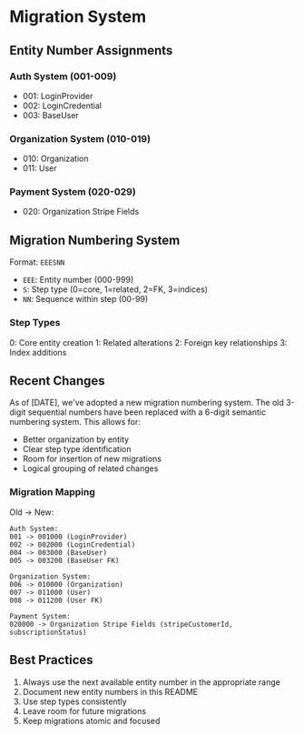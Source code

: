 # Migration System

## Entity Number Assignments

### Auth System (001-009)
- 001: LoginProvider
- 002: LoginCredential
- 003: BaseUser

### Organization System (010-019)
- 010: Organization
- 011: User

### Payment System (020-029)
- 020: Organization Stripe Fields

## Migration Numbering System
Format: `EEESNN`
- `EEE`: Entity number (000-999)
- `S`: Step type (0=core, 1=related, 2=FK, 3=indices)
- `NN`: Sequence within step (00-99)

### Step Types
0: Core entity creation
1: Related alterations
2: Foreign key relationships
3: Index additions

## Recent Changes
As of [DATE], we've adopted a new migration numbering system. The old 3-digit sequential numbers have been replaced with a 6-digit semantic numbering system. This allows for:
- Better organization by entity
- Clear step type identification
- Room for insertion of new migrations
- Logical grouping of related changes

### Migration Mapping
Old -> New:
```
Auth System:
001 -> 001000 (LoginProvider)
002 -> 002000 (LoginCredential)
004 -> 003000 (BaseUser)
005 -> 003200 (BaseUser FK)

Organization System:
006 -> 010000 (Organization)
007 -> 011000 (User)
008 -> 011200 (User FK)

Payment System:
020000 -> Organization Stripe Fields (stripeCustomerId, subscriptionStatus)
```

## Best Practices
1. Always use the next available entity number in the appropriate range
2. Document new entity numbers in this README
3. Use step types consistently
4. Leave room for future migrations
5. Keep migrations atomic and focused 